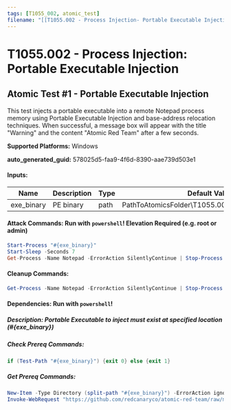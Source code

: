 ```yaml
---
tags: [T1055_002, atomic_test]
filename: "[[T1055.002 - Process Injection- Portable Executable Injection]]"
---
```

# T1055.002 - Process Injection: Portable Executable Injection

## Atomic Test #1 - Portable Executable Injection
This test injects a portable executable into a remote Notepad process memory using Portable Executable Injection and base-address relocation techniques. When successful, a message box will appear with the title "Warning" and the content "Atomic Red Team" after a few seconds.

**Supported Platforms:** Windows


**auto_generated_guid:** 578025d5-faa9-4f6d-8390-aae739d503e1





#### Inputs:
| Name | Description | Type | Default Value |
|------|-------------|------|---------------|
| exe_binary | PE binary | path | PathToAtomicsFolder&#92;T1055.002&#92;bin&#92;RedInjection.exe|


#### Attack Commands: Run with `powershell`!  Elevation Required (e.g. root or admin) 


```powershell
Start-Process "#{exe_binary}"
Start-Sleep -Seconds 7
Get-Process -Name Notepad -ErrorAction SilentlyContinue | Stop-Process -Force
```

#### Cleanup Commands:
```powershell
Get-Process -Name Notepad -ErrorAction SilentlyContinue | Stop-Process -Force
```



#### Dependencies:  Run with `powershell`!
##### Description: Portable Executable to inject must exist at specified location (#{exe_binary})
##### Check Prereq Commands:
```powershell
if (Test-Path "#{exe_binary}") {exit 0} else {exit 1}
```
##### Get Prereq Commands:
```powershell
New-Item -Type Directory (split-path "#{exe_binary}") -ErrorAction ignore | Out-Null
Invoke-WebRequest "https://github.com/redcanaryco/atomic-red-team/raw/master/atomics/T1055.002/bin/RedInjection.exe" -OutFile "#{exe_binary}"
```




<br/>

